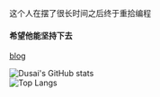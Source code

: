 这个人在摆了很长时间之后终于重拾编程
#### 希望他能坚持下去

[blog](https://wishao.fun/)

<!-- [![Anurag's GitHub stats](https://github-readme-stats.vercel.app/api?username=9WiSHao)](https://github.com/anuraghazra/github-readme-stats)
</br>
[![Top Langs](https://github-readme-stats.vercel.app/api/top-langs/?username=9WiSHao)](https://github.com/anuraghazra/github-readme-stats) -->

![Dusai's GitHub stats](https://github-readme-stats.vercel.app/api?username=9WiSHao&show_icons=true)
</br>
![Top Langs](https://github-readme-stats.vercel.app/api/top-langs/?username=9WiSHao&layout=compact&exclude_repo=9WiSHao.github.io)
